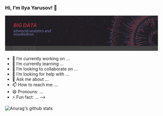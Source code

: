 ### Hi, I’m Ilya Yarusov! 👋

![Header](https://github.com/oriyia/oriyia/blob/main/image/label%20github.png)


- 🔭 I’m currently working on ...
- 🌱 I’m currently learning ...
- 👯 I’m looking to collaborate on ...
- 🤔 I’m looking for help with ...
- 💬 Ask me about ...
- 📫 How to reach me: ...
- 😄 Pronouns: ...
- ⚡ Fun fact: ...
-->

![Anurag's github stats](https://github-readme-stats.vercel.app/api?username=oriyia&show_icons=true&theme=radical)
